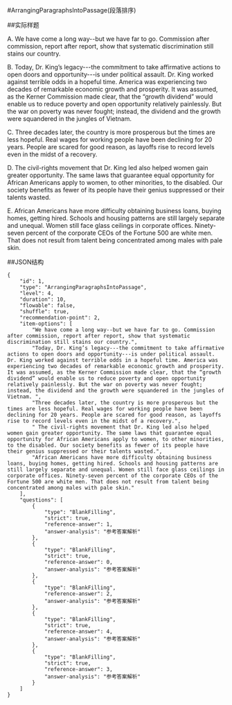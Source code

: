 #ArrangingParagraphsIntoPassage(段落排序)

##实际样题

A. We have come a long way--but we have far to go. Commission after commission, report after report, show that systematic discrimination still stains our country.

B. Today, Dr. King’s legacy---the commitment to take affirmative actions to open doors and opportunity---is under political assault. Dr. King worked against terrible odds in a hopeful time. America was experiencing two decades of remarkable economic growth and prosperity. It was assumed, as the Kerner Commission made clear, that the “growth dividend” would enable us to reduce poverty and open opportunity relatively painlessly. But the war on poverty was never fought; instead, the dividend and the growth were squandered in the jungles of Vietnam. 

C. Three decades later, the country is more prosperous but the times are less hopeful. Real wages for working people have been declining for 20 years. People are scared for good reason, as layoffs rise to record levels even in the midst of a recovery. 

D. The civil-rights movement that Dr. King led also helped women gain greater opportunity. The same laws that guarantee equal opportunity for African Americans apply to women, to other minorities, to the disabled. Our society benefits as fewer of its people have their genius suppressed or their talents wasted. 

E. African Americans have more difficulty obtaining business loans, buying homes, getting hired. Schools and housing patterns are still largely separate and unequal. Women still face glass ceilings in corporate offices. Ninety-seven percent of the corporate CEOs of the Fortune 500 are white men. That does not result from talent being concentrated among males with pale skin. 

##JSON结构

	{
		"id": 1,						
		"type": "ArrangingParagraphsIntoPassage",			
		"level": 4,						
		"duration": 10,					
		"flowable": false,
		"shuffle": true,				
		"recommendation-point": 2,		
		"item-options": [ 	
			"We have come a long way--but we have far to go. Commission after commission, report after report, show that systematic discrimination still stains our country.",			
			"Today, Dr. King’s legacy---the commitment to take affirmative actions to open doors and opportunity---is under political assault. Dr. King worked against terrible odds in a hopeful time. America was experiencing two decades of remarkable economic growth and prosperity. It was assumed, as the Kerner Commission made clear, that the “growth dividend” would enable us to reduce poverty and open opportunity relatively painlessly. But the war on poverty was never fought; instead, the dividend and the growth were squandered in the jungles of Vietnam. ",
			"Three decades later, the country is more prosperous but the times are less hopeful. Real wages for working people have been declining for 20 years. People are scared for good reason, as layoffs rise to record levels even in the midst of a recovery.",
			" The civil-rights movement that Dr. King led also helped women gain greater opportunity. The same laws that guarantee equal opportunity for African Americans apply to women, to other minorities, to the disabled. Our society benefits as fewer of its people have their genius suppressed or their talents wasted.",
			"African Americans have more difficulty obtaining business loans, buying homes, getting hired. Schools and housing patterns are still largely separate and unequal. Women still face glass ceilings in corporate offices. Ninety-seven percent of the corporate CEOs of the Fortune 500 are white men. That does not result from talent being concentrated among males with pale skin."
		],
		"questions": [
			{
				"type": "BlankFilling", 
				"strict": true,
				"reference-answer": 1,		
				"answer-analysis": "参考答案解析"
			},
			{
				"type": "BlankFilling", 		
				"strict": true,
				"reference-answer": 0,		
				"answer-analysis": "参考答案解析"
			},
			{
				"type": "BlankFilling", 
				"reference-answer": 2,		
				"answer-analysis": "参考答案解析"
			},
			{
				"type": "BlankFilling", 
				"strict": true,
				"reference-answer": 4,		
				"answer-analysis": "参考答案解析"
			},
			{
				"type": "BlankFilling", 
				"strict": true,
				"reference-answer": 3,		
				"answer-analysis": "参考答案解析"
			}
		]
	}